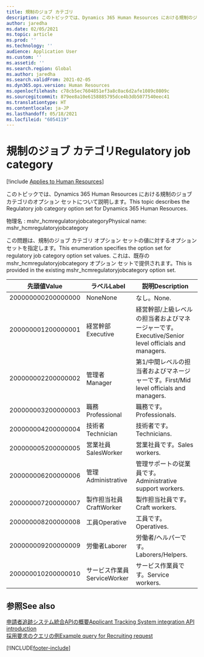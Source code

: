 ```yaml
---
title: 規制のジョブ カテゴリ
description: このトピックでは、Dynamics 365 Human Resources における規制のジョブ カテゴリのオプション セットについて説明します。
author: jaredha
ms.date: 02/05/2021
ms.topic: article
ms.prod: ''
ms.technology: ''
audience: Application User
ms.custom: ''
ms.assetid: ''
ms.search.region: Global
ms.author: jaredha
ms.search.validFrom: 2021-02-05
ms.dyn365.ops.version: Human Resources
ms.openlocfilehash: c78cb5ec7604851ef3a8c0ac6d2afe1089c0809c
ms.sourcegitcommit: 879ee8a10e6158885795dce4b3db5077540eec41
ms.translationtype: HT
ms.contentlocale: ja-JP
ms.lasthandoff: 05/18/2021
ms.locfileid: "6054119"
---
```

# <a name="regulatory-job-category"></a><span data-ttu-id="84fee-103">規制のジョブ カテゴリ</span><span class="sxs-lookup"><span data-stu-id="84fee-103">Regulatory job category</span></span>

[!include [Applies to Human Resources](../includes/applies-to-hr.md)]

<span data-ttu-id="84fee-104">このトピックでは、Dynamics 365 Human Resources における規制のジョブ カテゴリのオプション セットについて説明します。</span><span class="sxs-lookup"><span data-stu-id="84fee-104">This topic describes the Regulatory job category option set for Dynamics 365 Human Resources.</span></span>

<span data-ttu-id="84fee-105">物理名 : mshr_hcmregulatoryjobcategory</span><span class="sxs-lookup"><span data-stu-id="84fee-105">Physical name: mshr_hcmregulatoryjobcategory</span></span>

<span data-ttu-id="84fee-106">この問題は、規制のジョブ カテゴリ オプション セットの値に対するオプション セットを指定します。</span><span class="sxs-lookup"><span data-stu-id="84fee-106">This enumeration specifies the option set for regulatory job category option set values.</span></span> <span data-ttu-id="84fee-107">これは、既存の mshr_hcmregulatoryjobcategory オプション セットで提供されます。</span><span class="sxs-lookup"><span data-stu-id="84fee-107">This is provided in the existing mshr_hcmregulatoryjobcategory option set.</span></span>

| <span data-ttu-id="84fee-108">先頭値</span><span class="sxs-lookup"><span data-stu-id="84fee-108">Value</span></span> | <span data-ttu-id="84fee-109">ラベル</span><span class="sxs-lookup"><span data-stu-id="84fee-109">Label</span></span> | <span data-ttu-id="84fee-110">説明</span><span class="sxs-lookup"><span data-stu-id="84fee-110">Description</span></span> |
| --- | --- | --- |
| <span data-ttu-id="84fee-111">200000000</span><span class="sxs-lookup"><span data-stu-id="84fee-111">200000000</span></span> | <span data-ttu-id="84fee-112">None</span><span class="sxs-lookup"><span data-stu-id="84fee-112">None</span></span> | <span data-ttu-id="84fee-113">なし。</span><span class="sxs-lookup"><span data-stu-id="84fee-113">None.</span></span> |
| <span data-ttu-id="84fee-114">200000001</span><span class="sxs-lookup"><span data-stu-id="84fee-114">200000001</span></span> | <span data-ttu-id="84fee-115">経営幹部</span><span class="sxs-lookup"><span data-stu-id="84fee-115">Executive</span></span> | <span data-ttu-id="84fee-116">経営幹部/上級レベルの担当者およびマネージャーです。</span><span class="sxs-lookup"><span data-stu-id="84fee-116">Executive/Senior level officials and managers.</span></span> |
| <span data-ttu-id="84fee-117">200000002</span><span class="sxs-lookup"><span data-stu-id="84fee-117">200000002</span></span> | <span data-ttu-id="84fee-118">管理者</span><span class="sxs-lookup"><span data-stu-id="84fee-118">Manager</span></span> | <span data-ttu-id="84fee-119">第1/中間レベルの担当者およびマネージャーです。</span><span class="sxs-lookup"><span data-stu-id="84fee-119">First/Mid level officials and managers.</span></span> |
| <span data-ttu-id="84fee-120">200000003</span><span class="sxs-lookup"><span data-stu-id="84fee-120">200000003</span></span> | <span data-ttu-id="84fee-121">職務</span><span class="sxs-lookup"><span data-stu-id="84fee-121">Professional</span></span> | <span data-ttu-id="84fee-122">職務です。</span><span class="sxs-lookup"><span data-stu-id="84fee-122">Professionals.</span></span> |
| <span data-ttu-id="84fee-123">200000004</span><span class="sxs-lookup"><span data-stu-id="84fee-123">200000004</span></span> | <span data-ttu-id="84fee-124">技術者</span><span class="sxs-lookup"><span data-stu-id="84fee-124">Technician</span></span> | <span data-ttu-id="84fee-125">技術者です。</span><span class="sxs-lookup"><span data-stu-id="84fee-125">Technicians.</span></span> |
| <span data-ttu-id="84fee-126">200000005</span><span class="sxs-lookup"><span data-stu-id="84fee-126">200000005</span></span> | <span data-ttu-id="84fee-127">営業社員</span><span class="sxs-lookup"><span data-stu-id="84fee-127">SalesWorker</span></span> | <span data-ttu-id="84fee-128">営業社員です。</span><span class="sxs-lookup"><span data-stu-id="84fee-128">Sales workers.</span></span> |
| <span data-ttu-id="84fee-129">200000006</span><span class="sxs-lookup"><span data-stu-id="84fee-129">200000006</span></span> | <span data-ttu-id="84fee-130">管理</span><span class="sxs-lookup"><span data-stu-id="84fee-130">Administrative</span></span> | <span data-ttu-id="84fee-131">管理サポートの従業員です。</span><span class="sxs-lookup"><span data-stu-id="84fee-131">Administrative support workers.</span></span> |
| <span data-ttu-id="84fee-132">200000007</span><span class="sxs-lookup"><span data-stu-id="84fee-132">200000007</span></span> | <span data-ttu-id="84fee-133">製作担当社員</span><span class="sxs-lookup"><span data-stu-id="84fee-133">CraftWorker</span></span> | <span data-ttu-id="84fee-134">製作担当社員です。</span><span class="sxs-lookup"><span data-stu-id="84fee-134">Craft workers.</span></span> |
| <span data-ttu-id="84fee-135">200000008</span><span class="sxs-lookup"><span data-stu-id="84fee-135">200000008</span></span> | <span data-ttu-id="84fee-136">工員</span><span class="sxs-lookup"><span data-stu-id="84fee-136">Operative</span></span> | <span data-ttu-id="84fee-137">工員です。</span><span class="sxs-lookup"><span data-stu-id="84fee-137">Operatives.</span></span> |
| <span data-ttu-id="84fee-138">200000009</span><span class="sxs-lookup"><span data-stu-id="84fee-138">200000009</span></span> | <span data-ttu-id="84fee-139">労働者</span><span class="sxs-lookup"><span data-stu-id="84fee-139">Laborer</span></span> | <span data-ttu-id="84fee-140">労働者/ヘルパーです。</span><span class="sxs-lookup"><span data-stu-id="84fee-140">Laborers/Helpers.</span></span> |
| <span data-ttu-id="84fee-141">200000010</span><span class="sxs-lookup"><span data-stu-id="84fee-141">200000010</span></span> | <span data-ttu-id="84fee-142">サービス作業員</span><span class="sxs-lookup"><span data-stu-id="84fee-142">ServiceWorker</span></span> | <span data-ttu-id="84fee-143">サービス作業員です。</span><span class="sxs-lookup"><span data-stu-id="84fee-143">Service workers.</span></span> |

## <a name="see-also"></a><span data-ttu-id="84fee-144">参照</span><span class="sxs-lookup"><span data-stu-id="84fee-144">See also</span></span>

[<span data-ttu-id="84fee-145">申請者追跡システム統合APIの概要</span><span class="sxs-lookup"><span data-stu-id="84fee-145">Applicant Tracking System integration API introduction</span></span>](hr-admin-integration-ats-api-introduction.md)<br>
[<span data-ttu-id="84fee-146">採用要求のクエリの例</span><span class="sxs-lookup"><span data-stu-id="84fee-146">Example query for Recruiting request</span></span>](hr-admin-integration-ats-api-recruiting-request-example-query.md)


[!INCLUDE[footer-include](../includes/footer-banner.md)]